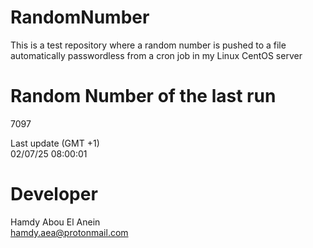 # RandomNumber    
This is a test repository where a random number is pushed to a file automatically passwordless from a cron job in my Linux CentOS server    
# Random Number of the last run   
7097
      
Last update (GMT +1)    
02/07/25 08:00:01
# Developer    
Hamdy Abou El Anein   
hamdy.aea@protonmail.com
